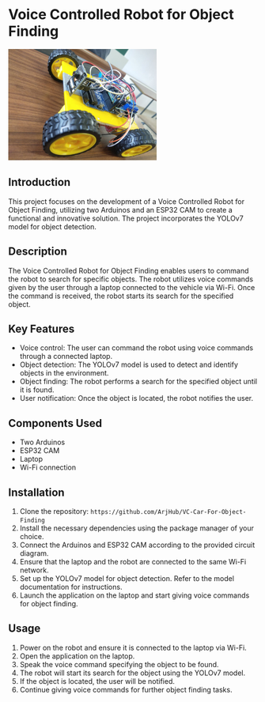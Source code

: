 # Voice Controlled Robot for Object Finding
<img src="https://github.com/ArjHub/VC-Car-For-Object-Finding/blob/main/Pic.jpg" alt="Picture" width="300">

## Introduction

This project focuses on the development of a Voice Controlled Robot for Object Finding, utilizing two Arduinos and an ESP32 CAM to create a functional and innovative solution. The project incorporates the YOLOv7 model for object detection.

## Description

The Voice Controlled Robot for Object Finding enables users to command the robot to search for specific objects. The robot utilizes voice commands given by the user through a laptop connected to the vehicle via Wi-Fi. Once the command is received, the robot starts its search for the specified object.

## Key Features

- Voice control: The user can command the robot using voice commands through a connected laptop.
- Object detection: The YOLOv7 model is used to detect and identify objects in the environment.
- Object finding: The robot performs a search for the specified object until it is found.
- User notification: Once the object is located, the robot notifies the user.

## Components Used

- Two Arduinos
- ESP32 CAM
- Laptop
- Wi-Fi connection

## Installation

1. Clone the repository: `https://github.com/ArjHub/VC-Car-For-Object-Finding`
2. Install the necessary dependencies using the package manager of your choice.
3. Connect the Arduinos and ESP32 CAM according to the provided circuit diagram.
4. Ensure that the laptop and the robot are connected to the same Wi-Fi network.
5. Set up the YOLOv7 model for object detection. Refer to the model documentation for instructions.
6. Launch the application on the laptop and start giving voice commands for object finding.

## Usage

1. Power on the robot and ensure it is connected to the laptop via Wi-Fi.
2. Open the application on the laptop.
3. Speak the voice command specifying the object to be found.
4. The robot will start its search for the object using the YOLOv7 model.
5. If the object is located, the user will be notified.
6. Continue giving voice commands for further object finding tasks.



